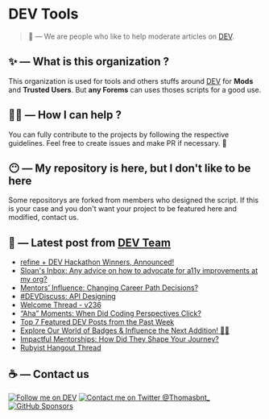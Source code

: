 # DEV Tools

> 🔧 — We are people who like to help moderate articles on [DEV](https://dev.to).

## ✨ — What is this organization ?

This organization is used for tools and others stuffs around [DEV](https://dev.to) for **Mods** and **Trusted Users**. But __any Forems__ can uses thoses scripts for a good use.


## 💪🏼 — How I can help ?

You can fully contribute to the projects by following the respective guidelines. Feel free to create issues and make PR if necessary. 🎉

## 😶 — My repository is here, but I don't like to be here

Some repositorys are forked from members who designed the script. If this is your case and you don't want your project to be featured here and modified, contact us.

## 📝 — Latest post from [DEV Team](https://dev.to/devteam)

<!-- BLOG-POST-LIST:START -->
- [refine + DEV Hackathon Winners, Announced!](https://dev.to/devteam/refine-dev-hackathon-winners-announced-237g)
- [Sloan&#39;s Inbox: Any advice on how to advocate for a11y improvements at my org?](https://dev.to/devteam/sloans-inbox-any-advice-on-how-to-advocate-for-a11y-improvements-at-my-org-21i3)
- [Mentors’ Influence: Changing Career Path Decisions?](https://dev.to/devteam/mentors-influence-changing-career-path-decisions-49n2)
- [#DEVDiscuss: API Designing](https://dev.to/devteam/devdiscuss-api-designing-4c1e)
- [Welcome Thread - v236](https://dev.to/devteam/welcome-thread-v238-3lam)
- [“Aha” Moments: When Did Coding Perspectives Click?](https://dev.to/devteam/aha-moments-when-did-coding-perspectives-click-1cfm)
- [Top 7 Featured DEV Posts from the Past Week](https://dev.to/devteam/top-7-featured-dev-posts-from-the-past-week-5b4g)
- [Explore Our World of Badges &amp; Influence the Next Addition! 🏅🌟](https://dev.to/devteam/explore-our-world-of-badges-influence-the-next-addition-1fnf)
- [Impactful Mentorships: How Did They Shape Your Journey?](https://dev.to/devteam/impactful-mentorships-how-did-they-shape-your-journey-n9p)
- [Rubyist Hangout Thread](https://dev.to/devteam/rubyist-hangout-thread-859)
<!-- BLOG-POST-LIST:END -->


## ☕ — Contact us

[![Follow me on DEV](https://img.shields.io/badge/dev.to-%2308090A.svg?&style=for-the-badge&logo=dev.to&logoColor=white&alt=devto)](https://dev.to/thomasbnt)
[![Contact me on Twitter @Thomasbnt_](https://img.shields.io/badge/Contact%20me%20on%20Twitter-%231DA1F2.svg?&style=for-the-badge&logo=twitter&logoColor=white&alt=twitter)](https://twitter.com/messages/1142357270-1142357270?text=Hello,%20I%20contact%20you%20from%20devtotools%20&recipient_id=1142357270) [![GitHub Sponsors](https://img.shields.io/badge/Sponsor%20me-%23EA54AE.svg?&style=for-the-badge&logo=github-sponsors&logoColor=white)](https://github.com/sponsors/thomasbnt)


